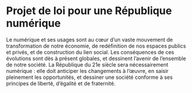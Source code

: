 # Projet de loi pour une République numérique

Le numérique et ses usages sont au cœur d’un vaste mouvement de transformation de notre économie, de redéfinition de nos espaces publics et privés, et de construction du lien social. Les conséquences de ces évolutions sont dès à présent globales, et dessinent l’avenir de l’ensemble de notre société. La République du 21e siècle sera nécessairement numérique : elle doit anticiper les changements à l’œuvre, en saisir pleinement les opportunités, et dessiner une société conforme à ses principes de liberté, d’égalité et de fraternité.
